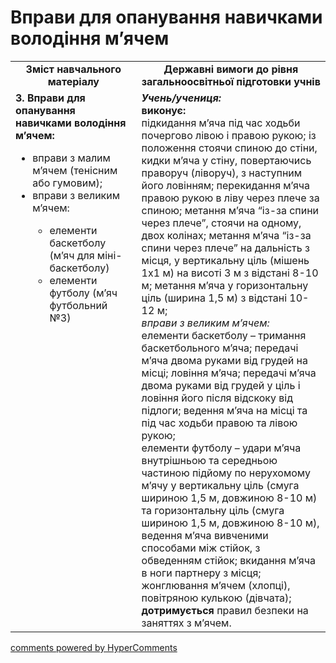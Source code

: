<div id="hypercomments_widget" class="js-hypercomments-widget invisible"></div>

# Вправи для опанування навичками володіння м’ячем 

<table>
  <tr>
    <td width="40%" align="center"><b>Зміст навчального матеріалу</b></td>
    <td width="60%" align="center"><b>Державні вимоги до рівня загальноосвітньої підготовки учнів</b></td>
  </tr>
  <tr>
<td width="40%" style="vertical-align:top !important;">
<b>3.	Вправи для опанування навичками володіння м’ячем:</b><br>
<ul>
<li>вправи з малим м’ячем (тенісним або гумовим);</li> 
<li>вправи з великим м’ячем:</li>
<ul>
<li>елементи баскетболу (м’яч для міні-баскетболу)</li>
<li>елементи футболу (м’яч футбольний №3)</li>
</ul>
</ul>
</td> 
<td width="60%" style="vertical-align:top !important;">
<i><b>Учень/учениця:</b></i><br>
<b>виконує:</b><br>
підкидання м’яча під час ходьби почергово лівою і правою рукою; із положення стоячи спиною до стіни, кидки м’яча у стіну, повертаючись праворуч (ліворуч), з наступним його ловінням; перекидання м’яча  правою рукою в ліву через плече за спиною; метання м’яча “із-за спини через плече”, стоячи на одному, двох колінах; метання м’яча “із-за спини через плече” на дальність з місця, у вертикальну ціль (мішень 1х1 м) на висоті 3 м з відстані 8-10 м; метання м’яча у горизонтальну ціль (ширина 1,5 м) з відстані 10-12 м;<br>
<i>вправи з великим м’ячем:</i> <br>
елементи баскетболу – тримання баскетбольного м’яча; передачі м’яча двома руками від грудей на місці; ловіння м’яча; передачі м’яча двома руками від грудей у ціль і ловіння його після відскоку від підлоги; ведення м’яча на місці та під час ходьби правою та лівою рукою;<br>
елементи футболу – удари м’яча внутрішньою та середньою частиною підйому по нерухомому м’ячу у вертикальну ціль (смуга шириною 1,5 м, довжиною 8-10 м) та горизонтальну ціль (смуга шириною 1,5 м, довжиною 8-10 м), ведення м’яча вивченими способами між стійок, з обведенням стійок; вкидання м’яча в ноги партнеру з місця; жонглювання м’ячем (хлопці), повітряною кулькою (дівчата);<br>
<b>дотримується</b> правил безпеки на заняттях з м’ячем. 
	</td>
  </tr>
</table>

<div class="js-hypercomments-container">
<a href="http://hypercomments.com" class="hc-link" title="comments widget">comments powered by HyperComments</a>
</div>